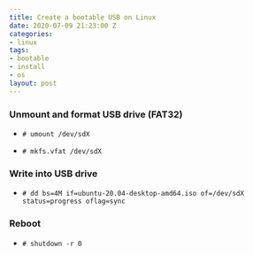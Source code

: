 ```yaml
---
title: Create a bootable USB on Linux
date: 2020-07-09 21:23:00 Z
categories:
- linux
tags:
- bootable
- install
- os
layout: post
---
```


### Unmount and format USB drive (FAT32)

* ```# umount /dev/sdX```

* ```# mkfs.vfat /dev/sdX```


### Write into USB drive
* ```# dd bs=4M if=ubuntu-20.04-desktop-amd64.iso of=/dev/sdX status=progress oflag=sync```


### Reboot
* ```# shutdown -r 0```
